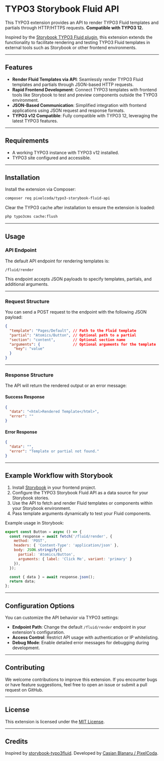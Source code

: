 
# TYPO3 Storybook Fluid API

This TYPO3 extension provides an API to render TYPO3 Fluid templates and partials through HTTP/HTTPS requests.
**Compatible with TYPO3 12.**

Inspired by the [Storybook TYPO3 Fluid plugin](https://github.com/philip-hartmann/storybook-typo3fluid), this extension extends the functionality to facilitate rendering and testing TYPO3 Fluid templates in external tools such as Storybook or other frontend environments.

---

## Features

- **Render Fluid Templates via API**: Seamlessly render TYPO3 Fluid templates and partials through JSON-based HTTP requests.
- **Rapid Frontend Development**: Connect TYPO3 templates with frontend tools like Storybook to test and preview components outside the TYPO3 environment.
- **JSON-Based Communication**: Simplified integration with frontend applications using JSON request and response formats.
- **TYPO3 v12 Compatible**: Fully compatible with TYPO3 12, leveraging the latest TYPO3 features.

---

## Requirements

- A working TYPO3 instance with TYPO3 v12 installed.
- TYPO3 site configured and accessible.

---

## Installation

Install the extension via Composer:

```bash
composer req pixelcoda/typo3-storybook-fluid-api
```

Clear the TYPO3 cache after installation to ensure the extension is loaded:

```bash
php typo3cms cache:flush
```

---

## Usage

### API Endpoint

The default API endpoint for rendering templates is:

```
/fluid/render
```

This endpoint accepts JSON payloads to specify templates, partials, and additional arguments.

---

### Request Structure

You can send a POST request to the endpoint with the following JSON payload:

```json
{
  "template": "Pages/Default", // Path to the Fluid template
  "partial": "Atomics/Button", // Optional path to a partial
  "section": "content",        // Optional section name
  "arguments": {               // Optional arguments for the template
    "key": "value"
  }
}
```

---

### Response Structure

The API will return the rendered output or an error message:

#### Success Response
```json
{
  "data": "<html>Rendered Template</html>",
  "error": ""
}
```

#### Error Response
```json
{
  "data": "",
  "error": "Template or partial not found."
}
```

---

## Example Workflow with Storybook

1. Install [Storybook](https://storybook.js.org/) in your frontend project.
2. Configure the TYPO3 Storybook Fluid API as a data source for your Storybook stories.
3. Use the API to fetch and render Fluid templates or components within your Storybook environment.
4. Pass template arguments dynamically to test your Fluid components.

Example usage in Storybook:

```javascript
export const Button = async () => {
  const response = await fetch('/fluid/render', {
    method: 'POST',
    headers: { 'Content-Type': 'application/json' },
    body: JSON.stringify({
      partial: 'Atomics/Button',
      arguments: { label: 'Click Me', variant: 'primary' }
    }),
  });

  const { data } = await response.json();
  return data;
};
```

---

## Configuration Options

You can customize the API behavior via TYPO3 settings:

- **Endpoint Path**: Change the default `/fluid/render` endpoint in your extension's configuration.
- **Access Control**: Restrict API usage with authentication or IP whitelisting.
- **Debug Mode**: Enable detailed error messages for debugging during development.

---

## Contributing

We welcome contributions to improve this extension. If you encounter bugs or have feature suggestions, feel free to open an issue or submit a pull request on GitHub.

---

## License

This extension is licensed under the [MIT License](LICENSE).

---

## Credits

Inspired by [storybook-typo3fluid](https://github.com/philip-hartmann/storybook-typo3fluid).
Developed by [Casian Blanaru / PixelCoda](https://pixelcoda.de).
